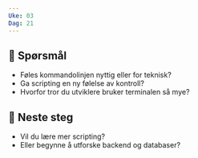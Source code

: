 ```yaml
---
Uke: 03
Dag: 21
---
```

## 🤔 Spørsmål
- Føles kommandolinjen nyttig eller for teknisk?
- Ga scripting en ny følelse av kontroll?
- Hvorfor tror du utviklere bruker terminalen så mye?

## 📌 Neste steg
- Vil du lære mer scripting?
- Eller begynne å utforske backend og databaser?